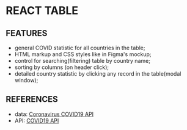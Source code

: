 # REACT TABLE

## FEATURES

- general COVID statistic for all countries in the table;
- HTML markup and CSS styles like in Figma's mockup;
- control for searching(filtering) table by country name;
- sorting by columns (on header click);
- detailed country statistic by clicking any record in the table(modal window);

## REFERENCES

- data: [Coronavirus COVID19 API](https://documenter.getpostman.com/view/10808728/SzS8rjbc)
- API: [COVID19 API](https://api.covid19api.com/)
